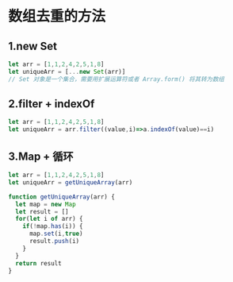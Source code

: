 # 数组去重的方法
## 1.new Set
```js
let arr = [1,1,2,4,2,5,1,8]
let uniqueArr = [...new Set(arr)]
// Set 对象是一个集合，需要用扩展运算符或者 Array.form() 将其转为数组
```

## 2.filter + indexOf
```js
let arr = [1,1,2,4,2,5,1,8]
let uniqueArr = arr.filter((value,i)=>a.indexOf(value)==i)
```

## 3.Map + 循环
```js
let arr = [1,1,2,4,2,5,1,8]
let uniqueArr = getUniqueArray(arr)

function getUniqueArray(arr) {
  let map = new Map
  let result = []
  for(let i of arr) {
    if(!map.has(i)) {
      map.set(i,true)
      result.push(i)
    }
  }
  return result
}
```